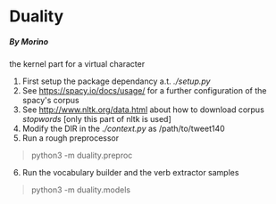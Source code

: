 # Duality
##### By Morino

the kernel part for a virtual character

1. First setup the package dependancy a.t. _./setup.py_
2. See https://spacy.io/docs/usage/ for a further configuration of the spacy's corpus
3. See http://www.nltk.org/data.html about how to download corpus _stopwords_ [only this part of nltk is used]
4. Modify the DIR in the _./context.py_ as /path/to/tweet140
5. Run a rough preprocessor

>  python3 -m duality.preproc


6. Run the vocabulary builder and the verb extractor samples

>  python3 -m duality.models
